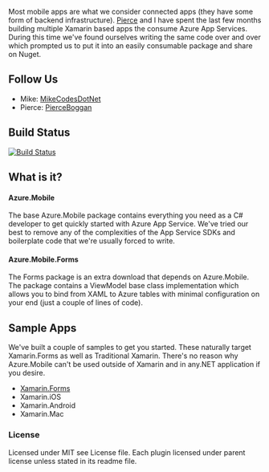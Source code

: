 Most mobile apps are what we consider connected apps (they have some form of backend infrastructure). [Pierce](https://github.com/pierceboggan) and I have spent the last few months building multiple Xamarin based apps the consume Azure App Services. During this time we've found ourselves writing the same code over and over which prompted us to put it into an easily consumable package and share on Nuget. 

## Follow Us 

* Mike: [MikeCodesDotNet](https://twitter.com/mikecodesdotnet)
* Pierce: [PierceBoggan](https://twitter.com/pierceboggan)

## Build Status 
[![Build Status](https://www.bitrise.io/app/0cf5c8b31d7f3357.svg?token=-Eq6S4qlUcM-GtWwdOpY0Q&branch=master)](https://www.bitrise.io/app/0cf5c8b31d7f3357)

## What is it? 

#### Azure.Mobile 
The base Azure.Mobile package contains everything you need as a C# developer to get quickly started with Azure App Service. We've  tried our best to remove any of the complexities of the App Service SDKs and boilerplate code that we're usually forced to write. 

#### Azure.Mobile.Forms
The Forms package is an extra download that depends on Azure.Mobile. The package contains a ViewModel base class implementation which allows you to bind from XAML to Azure tables with minimal configuration on your end (just a couple of lines of code). 

## Sample Apps

We've built a couple of samples to get you started. These naturally target Xamarin.Forms as well as Traditional Xamarin. There's no reason why Azure.Mobile can't be used outside of Xamarin and in any.NET application if you desire.

* [Xamarin.Forms](https://github.com/MikeCodesDotNet/Azure.Mobile/tree/forms-sample/Samples/Xamarin.Forms)
* Xamarin.iOS
* Xamarin.Android
* Xamarin.Mac 

### License
Licensed under MIT see License file. Each plugin licensed under parent license unless stated in its readme file.
